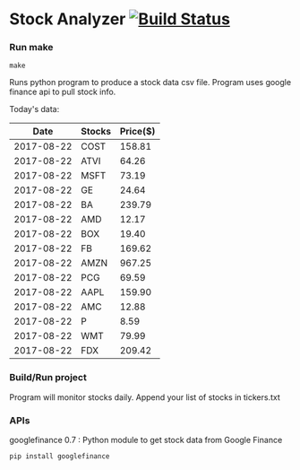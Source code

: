 # Stock Analyzer [![Build Status](https://travis-ci.org/ogoyal/StockAnalyzer.svg?branch=master)](https://travis-ci.org/ogoyal/StockAnalyzer)

### Run make
```
make
```

Runs python program to produce a stock data csv file. Program uses google finance api to pull stock info.

Today's data:

| Date| Stocks| Price($) | 
| --- | --- | ---  | 
| 2017-08-22| COST| 158.81 | 
| 2017-08-22| ATVI| 64.26 | 
| 2017-08-22| MSFT| 73.19 | 
| 2017-08-22| GE| 24.64 | 
| 2017-08-22| BA| 239.79 | 
| 2017-08-22| AMD| 12.17 | 
| 2017-08-22| BOX| 19.40 | 
| 2017-08-22| FB| 169.62 | 
| 2017-08-22| AMZN| 967.25 | 
| 2017-08-22| PCG| 69.59 | 
| 2017-08-22| AAPL| 159.90 | 
| 2017-08-22| AMC| 12.88 | 
| 2017-08-22| P| 8.59 | 
| 2017-08-22| WMT| 79.99 | 
| 2017-08-22| FDX| 209.42 | 

### Build/Run project

Program will monitor stocks daily. Append your list of stocks in tickers.txt

### APIs
googlefinance 0.7 : Python module to get stock data from Google Finance

```
pip install googlefinance
```

